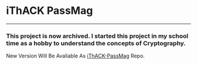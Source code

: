 # iThACK PassMag

---

### This project is now archived. I started this project in my school time as a hobby to understand the concepts of Cryptography.

New Version Will Be Avaliable As [iThACK-PassMag](https://github.com/FlareXes/iThACK-PassMag) Repo.
